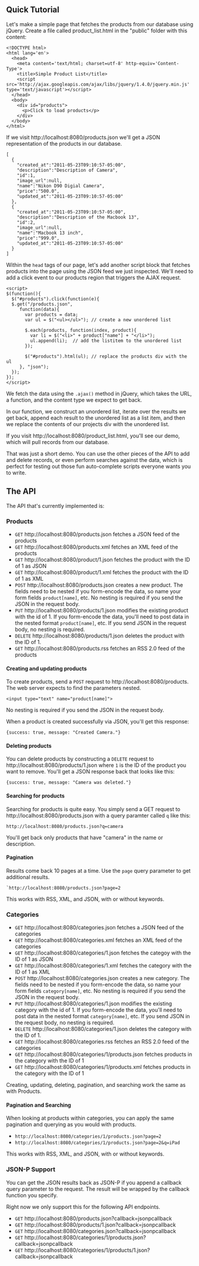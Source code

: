 Quick Tutorial
-------
Let's make a simple page that fetches the products from our database using jQuery. Create a file called product_list.html in the "public" folder with this content:

    <!DOCTYPE html>
    <html lang='en'>
      <head>
        <meta content='text/html; charset=utf-8' http-equiv='Content-Type'>
        <title>Simple Product List</title>
        <script src='http://ajax.googleapis.com/ajax/libs/jquery/1.4.0/jquery.min.js' type='text/javascript'></script>
      </head>
      <body>
        <div id="products">
          <p>Click to load products</p>
        </div>
      </body>
    </html>

If we visit http://localhost:8080/products.json we'll get a JSON representation of 
the products in our database.

    [
      {
        "created_at":"2011-05-23T09:10:57-05:00",
        "description":"Description of Camera",
        "id":1,
        "image_url":null,
        "name":"Nikon D90 Digial Camera",
        "price":"500.0",
        "updated_at":"2011-05-23T09:10:57-05:00"
      },
      {
        "created_at":"2011-05-23T09:10:57-05:00",
        "description":"Description of the Macbook 13",
        "id":2,
        "image_url":null,
        "name":"Macbook 13 inch",
        "price":"999.0",
        "updated_at":"2011-05-23T09:10:57-05:00"
      }
    ]

Within the `head` tags of our page, let's add another script block that fetches 
products into the page using the JSON feed we just inspected. We'll need to add a click event
to our products region that triggers the AJAX request.

    <script>
    $(function(){
      $("#products").click(function(e){
      $.get("/products.json",
         function(data){
           var products = data;
           var ul = $("<ul></ul>"); // create a new unordered list
         
           $.each(products, function(index, product){
             var li = $("<li>" + product["name"] + "</li>");
             ul.append(li);  // add the listitem to the unordered list
           });
         
           $("#products").html(ul); // replace the products div with the ul
         }, "json");
      });
    });
    </script>
  
We fetch the data using the `.ajax()` method in jQuery, which takes the URL, a function, and
the content type we expect to get back. 

In our function, we construct an unordered list, iterate over the results we get back,
append each result to the unordered list as a list item, and then we replace the contents of our projects div with the unordered list.

If you visit http://localhost:8080/product_list.html, you'll see our demo, which will pull records from our database.

That was just a short demo. You can use the other pieces of the API to add and delete records, or even perform searches against the data, which is perfect for testing out those fun auto-complete scripts everyone wants you to write.

The API
---------

The API that's currently implemented is:

### Products
* `GET` http://localhost:8080/products.json fetches a JSON feed of the products
* `GET` http://localhost:8080/products.xml fetches an XML feed of the products
* `GET` http://localhost:8080/product/1.json fetches the product with the ID of 1 as JSON
* `GET` http://localhost:8080/product/1.xml fetches the product with the ID of 1 as XML
* `POST` http://localhost:8080/products.json creates a new product. The fields need to be nested if you form-encode the data, so name your form fields `product[name]`, etc. No nesting is required if you send the JSON in the request body.
* `PUT` http://localhost:8080/products/1.json modifies the existing product with the id of 1. If you form-encode the data, you'll need to post data in the nested format `product[name]`, etc. If you send JSON in the request body, no nesting is required.
* `DELETE` http://localhost:8080/products/1.json deletes the product with the ID of 1.
* `GET` http://localhost:8080/products.rss fetches an RSS 2.0 feed of the products

#### Creating and updating products
To create products, send a `POST` request to http://localhost:8080/products. The
web server expects to find the parameters nested. 

    <input type="text" name="product[name]">
    
No nesting is required if you send the JSON in the request body.

When a product is created successfully via JSON, you'll get this response:

    {success: true, message: "Created Camera."}

#### Deleting products
You can delete products by constructing a `DELETE` request to  http://localhost:8080/products/1.json where `1` is the ID of the product you want to remove. You'll get a JSON response back that looks like this:

    {success: true, message: "Camera was deleted."}
    
#### Searching for products

Searching for products is quite easy. You simply send a GET request to http://localhost:8080/products.json with a query paramter called `q` 
like this:

    http://localhost:8080/products.json?q=camera

You'll get back only products that have "camera" in the name or description.

#### Pagination

Results come back 10 pages at a time. Use the `page` query parameter to get additional results.

    `http://localhost:8080/products.json?page=2
    
This works with RSS, XML, and JSON, with or without keywords.

### Categories

* `GET` http://localhost:8080/categories.json fetches a JSON feed of the categories
* `GET` http://localhost:8080/categories.xml fetches an XML feed of the categories
* `GET` http://localhost:8080/categories/1.json fetches the categoy with the ID of 1 as JSON
* `GET` http://localhost:8080/categories/1.xml fetches the category with the ID of 1 as XML
* `POST` http://localhost:8080/categories.json creates a new category. The fields need to be nested if you form-encode the data, so name your form fields `category[name]`, etc. No nesting is required if you send the JSON in the request body.
* `PUT` http://localhost:8080/categories/1.json modifies the existing category with the id of 1. If you form-encode the data, you'll need to post data in the nested format `category[name]`, etc. If you send JSON in the request body, no nesting is required.
* `DELETE` http://localhost:8080/categories/1.json deletes the category with the ID of 1.
* `GET` http://localhost:8080/categories.rss fetches an RSS 2.0 feed of the categories
* `GET` http://localhost:8080/categories/1/products.json fetches products in the category with the ID of 1
* `GET` http://localhost:8080/categories/1/products.xml fetches products in the category with the ID of 1

Creating, updating, deleting, pagination, and searching work the same as with Products.

#### Pagination and Searching

When looking at products within categories, you can apply the same pagination and querying as you would with products.

* `http://localhost:8080/categories/1/products.json?page=2`
* `http://localhost:8080/categories/1/products.json?page=2&q=iPad`
    
This works with RSS, XML, and JSON, with or without keywords.

### JSON-P Support

You can get the JSON results back as JSON-P if you append a callback query parameter to the request. The result will be wrapped by the callback function you specify.

Right now we only support this for the following API endpoints.

* `GET` http://localhost:8080/products.json?callback=jsonpcallback
* `GET` http://localhost:8080/products/1.json?callback=jsonpcallback
* `GET` http://localhost:8080/categories.json?callback=jsonpcallback
* `GET` http://localhost:8080/categories/1/products.json?callback=jsonpcallback
* `GET` http://localhost:8080/categories/1/products/1.json?callback=jsonpcallback
